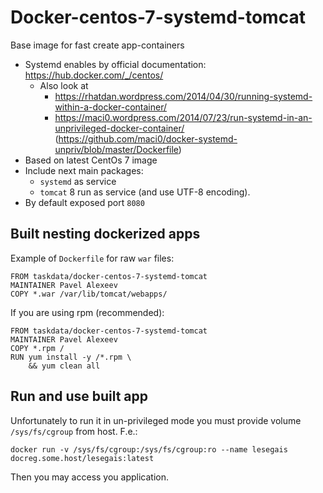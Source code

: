 # Docker-centos-7-systemd-tomcat

Base image for fast create app-containers

* Systemd enables by official documentation: https://hub.docker.com/_/centos/
  * Also look at
    - https://rhatdan.wordpress.com/2014/04/30/running-systemd-within-a-docker-container/
    - https://maci0.wordpress.com/2014/07/23/run-systemd-in-an-unprivileged-docker-container/ (https://github.com/maci0/docker-systemd-unpriv/blob/master/Dockerfile)
* Based on latest CentOs 7 image
* Include next main packages:
  * `systemd` as service
  * `tomcat` 8 run as service (and use UTF-8 encoding).
* By default exposed port `8080`

## Built nesting dockerized apps

Example of `Dockerfile` for raw `war` files:

    FROM taskdata/docker-centos-7-systemd-tomcat
    MAINTAINER Pavel Alexeev
    COPY *.war /var/lib/tomcat/webapps/

If you are using rpm (recommended):

    FROM taskdata/docker-centos-7-systemd-tomcat
    MAINTAINER Pavel Alexeev
    COPY *.rpm /
    RUN yum install -y /*.rpm \
        && yum clean all

## Run and use built app

Unfortunately to run it in un-privileged mode you must provide volume `/sys/fs/cgroup` from host. F.e.:

    docker run -v /sys/fs/cgroup:/sys/fs/cgroup:ro --name lesegais docreg.some.host/lesegais:latest

Then you may access you application.